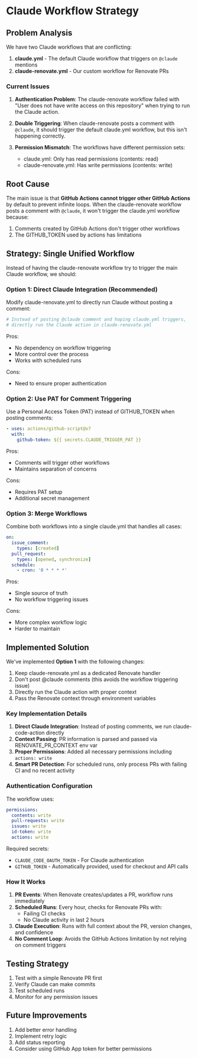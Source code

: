# Claude Workflow Strategy

## Problem Analysis

We have two Claude workflows that are conflicting:

1. **claude.yml** - The default Claude workflow that triggers on `@claude` mentions
2. **claude-renovate.yml** - Our custom workflow for Renovate PRs

### Current Issues

1. **Authentication Problem**: The claude-renovate workflow failed with "User does not have write access on this repository" when trying to run the Claude action.

2. **Double Triggering**: When claude-renovate posts a comment with `@claude`, it should trigger the default claude.yml workflow, but this isn't happening correctly.

3. **Permission Mismatch**: The workflows have different permission sets:
   - claude.yml: Only has read permissions (contents: read)
   - claude-renovate.yml: Has write permissions (contents: write)

## Root Cause

The main issue is that **GitHub Actions cannot trigger other GitHub Actions** by default to prevent infinite loops. When the claude-renovate workflow posts a comment with `@claude`, it won't trigger the claude.yml workflow because:

1. Comments created by GitHub Actions don't trigger other workflows
2. The GITHUB_TOKEN used by actions has limitations

## Strategy: Single Unified Workflow

Instead of having the claude-renovate workflow try to trigger the main Claude workflow, we should:

### Option 1: Direct Claude Integration (Recommended)

Modify claude-renovate.yml to directly run Claude without posting a comment:

```yaml
# Instead of posting @claude comment and hoping claude.yml triggers,
# directly run the Claude action in claude-renovate.yml
```

Pros:
- No dependency on workflow triggering
- More control over the process
- Works with scheduled runs

Cons:
- Need to ensure proper authentication

### Option 2: Use PAT for Comment Triggering

Use a Personal Access Token (PAT) instead of GITHUB_TOKEN when posting comments:

```yaml
- uses: actions/github-script@v7
  with:
    github-token: ${{ secrets.CLAUDE_TRIGGER_PAT }}
```

Pros:
- Comments will trigger other workflows
- Maintains separation of concerns

Cons:
- Requires PAT setup
- Additional secret management

### Option 3: Merge Workflows

Combine both workflows into a single claude.yml that handles all cases:

```yaml
on:
  issue_comment:
    types: [created]
  pull_request:
    types: [opened, synchronize]
  schedule:
    - cron: '0 * * * *'
```

Pros:
- Single source of truth
- No workflow triggering issues

Cons:
- More complex workflow logic
- Harder to maintain

## Implemented Solution

We've implemented **Option 1** with the following changes:

1. Keep claude-renovate.yml as a dedicated Renovate handler
2. Don't post @claude comments (this avoids the workflow triggering issue)
3. Directly run the Claude action with proper context
4. Pass the Renovate context through environment variables

### Key Implementation Details

1. **Direct Claude Integration**: Instead of posting comments, we run claude-code-action directly
2. **Context Passing**: PR information is parsed and passed via RENOVATE_PR_CONTEXT env var
3. **Proper Permissions**: Added all necessary permissions including `actions: write`
4. **Smart PR Detection**: For scheduled runs, only process PRs with failing CI and no recent activity

### Authentication Configuration

The workflow uses:

```yaml
permissions:
  contents: write
  pull-requests: write
  issues: write
  id-token: write
  actions: write
```

Required secrets:
- `CLAUDE_CODE_OAUTH_TOKEN` - For Claude authentication
- `GITHUB_TOKEN` - Automatically provided, used for checkout and API calls

### How It Works

1. **PR Events**: When Renovate creates/updates a PR, workflow runs immediately
2. **Scheduled Runs**: Every hour, checks for Renovate PRs with:
   - Failing CI checks
   - No Claude activity in last 2 hours
3. **Claude Execution**: Runs with full context about the PR, version changes, and confidence
4. **No Comment Loop**: Avoids the GitHub Actions limitation by not relying on comment triggers

## Testing Strategy

1. Test with a simple Renovate PR first
2. Verify Claude can make commits
3. Test scheduled runs
4. Monitor for any permission issues

## Future Improvements

1. Add better error handling
2. Implement retry logic
3. Add status reporting
4. Consider using GitHub App token for better permissions
